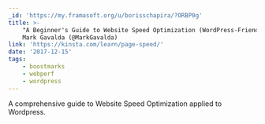 ```yaml
---
_id: 'https://my.framasoft.org/u/borisschapira/?ORBP0g'
title: >-
    "A Beginner's Guide to Website Speed Optimization (WordPress-Friendly)",
    Mark Gavalda (@MarkGavalda)
link: 'https://kinsta.com/learn/page-speed/'
date: '2017-12-15'
tags:
    - boostmarks
    - webperf
    - wordpress
---
```


<div class="markdown"><p>A comprehensive guide to Website Speed Optimization applied to Wordpress.
</p></div>
